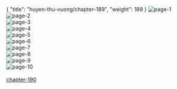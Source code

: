 { "title": "huyen-thu-vuong/chapter-189", "weight": 189 }
<img src="huyen-thu-vuong_0189_01-99d86c652d1c684bdf8769d133b5f864.webp" alt="page-1" origin="http://1.bp.blogspot.com/-jjx8V5UPGoM/WrDo8JKEG8I/AAAAAAAALwI/-GqHC5su2CsAgyJxvL58GkNyvyNBjfDSgCLcBGAs/s1600/1.jpg?imgmax=0"><br/>
<img src="huyen-thu-vuong_0189_02-1cc1705ee6b4e58fb10bb065d3bf1dda.webp" alt="page-2" origin="http://1.bp.blogspot.com/-KZytwj0xWPU/WrDo8HQbl3I/AAAAAAAALwE/BcgAQEzF7HwE9jDR8eeGiZvqsQaWhxyYQCLcBGAs/s1600/2.jpg?imgmax=0"><br/>
<img src="huyen-thu-vuong_0189_03-55e864a8c0b665caf6d25371ed82c3ad.webp" alt="page-3" origin="http://1.bp.blogspot.com/-P6AWvt5_F3E/WrDo81ksh0I/AAAAAAAALwQ/OEQYtAFLbJ89gszkfRBQp2vwutKdjsvxACLcBGAs/s1600/3.jpg?imgmax=0"><br/>
<img src="huyen-thu-vuong_0189_04-fb288c0a6deb8b4bf10619031700c686.webp" alt="page-4" origin="http://1.bp.blogspot.com/-nhQkIRXzgPE/WrDo8--HHKI/AAAAAAAALwU/GrLouqwx3eETri7ggjOThwXYHmAWcwqKACLcBGAs/s1600/4.jpg?imgmax=0"><br/>
<img src="huyen-thu-vuong_0189_05-ea2c4c8f0ec7aa4b78a28c156d4fdeba.webp" alt="page-5" origin="http://1.bp.blogspot.com/-sxSH3CmqlQ0/WrDo9QUNCDI/AAAAAAAALwY/uZT8O2Pupt0BbOLY5M2z3cCuhPvAnxBkQCLcBGAs/s1600/5.jpg?imgmax=0"><br/>
<img src="huyen-thu-vuong_0189_06-07a3bcc989553c224fc0bc9fde2a122a.webp" alt="page-6" origin="http://1.bp.blogspot.com/-Q7U9eTePhhs/WrDo9pYDTQI/AAAAAAAALwc/YeAxEnGgqVMNkSguZfzXyajI8sd4u0gBACLcBGAs/s1600/6.jpg?imgmax=0"><br/>
<img src="huyen-thu-vuong_0189_07-61e08206f3987ea2fb5885133aee4e16.webp" alt="page-7" origin="http://1.bp.blogspot.com/-J1OLCqXuljo/WrDo9weQslI/AAAAAAAALwg/wDSi_XG92dEmM7D5SvXzZaFuWGtxHb57wCLcBGAs/s1600/7.jpg?imgmax=0"><br/>
<img src="huyen-thu-vuong_0189_08-b77fe66edb60657e7457788244aaa695.webp" alt="page-8" origin="http://1.bp.blogspot.com/-xSrw_RbY29g/WrDo-JATIxI/AAAAAAAALwk/Wt1uEz0JFHsoVyCaLKd-_mmIQ0o_SZNwwCLcBGAs/s1600/8.jpg?imgmax=0"><br/>
<img src="huyen-thu-vuong_0189_09-9e4f97ab8f956eb250212922cfbe8d91.webp" alt="page-9" origin="http://1.bp.blogspot.com/-39thmRtTXMc/WrDo-dRHWxI/AAAAAAAALwo/z93QH-mhsJgk3RQqMz5DFJ6XmIFHNwfowCLcBGAs/s1600/9.jpg?imgmax=0"><br/>
<img src="huyen-thu-vuong_0189_10-850x1162-aa5e411fa2a6fc638b042ee07041b327.webp" alt="page-10" origin="http://1.bp.blogspot.com/-Km4SuO64Xt4/WrDo8BOFT6I/AAAAAAAALwM/9ve4n1oQAz4dZc3Bmp603BtzN0lfvxhGgCLcBGAs/s1600/10.jpg?imgmax=0"><br/>
<br/><a class="nextchap" href="/huyen-thu-vuong/chapter-190">chapter-190</a>
